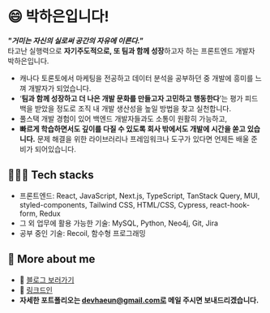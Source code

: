 
# 😄 박하은입니다!

_**"거미는 자신의 실로써 공간의 자유에 이른다."**_  
타고난 실행력으로 **자기주도적으로, 또 팀과 함께 성장**하고자 하는 프론트엔드 개발자 박하은입니다.

- 캐나다 토론토에서 마케팅을 전공하고 데이터 분석을 공부하던 중 개발에 흥미를 느껴 개발자가 되었습니다.  
- ‘**팀과 함께 성장하고 더 나은 개발 문화를 만들고자 고민하고 행동한다**’는 평가 피드백을 
받았을 정도로 조직 내 개발 생산성을 높일 방법을 찾고 실천합니다.
- 풀스택 개발 경험이 있어 백엔드 개발자들과도 소통이 원활히 가능하고,
- **빠르게 학습하면서도 깊이를 다질 수 있도록 회사 밖에서도 개발에 시간을 쏟고 있습니다.** 문제 해결을 위한 라이브러리나 프레임워크나 도구가 있다면 언제든 배울 준비가 되어있습니다.

## 🙆🏻‍♀️ Tech stacks

- 프론트엔드: React, JavaScript, Next.js, TypeScript, TanStack Query, MUI, styled-components, Tailwind CSS, HTML/CSS, Cypress, react-hook-form, Redux
- 그 외 업무에 활용 가능한 기술: MySQL, Python, Neo4j, Git, Jira
- 공부 중인 기술: Recoil, 함수형 프로그래밍

## 👀 More about me 

- 📕 [블로그 보러가기](https://haeun.vercel.app)
- 📂 [링크드인](https://www.linkedin.com/in/hailey-park/)
- **자세한 포트폴리오는 devhaeun@gmail.com로 메일 주시면 보내드리겠습니다.**
